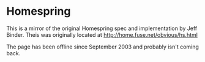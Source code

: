 # Homespring

This is a mirror of the original Homespring spec and implementation by Jeff Binder.
Theis was originally located at http://home.fuse.net/obvious/hs.html

The page has been offline since September 2003 and probably isn't coming back.
